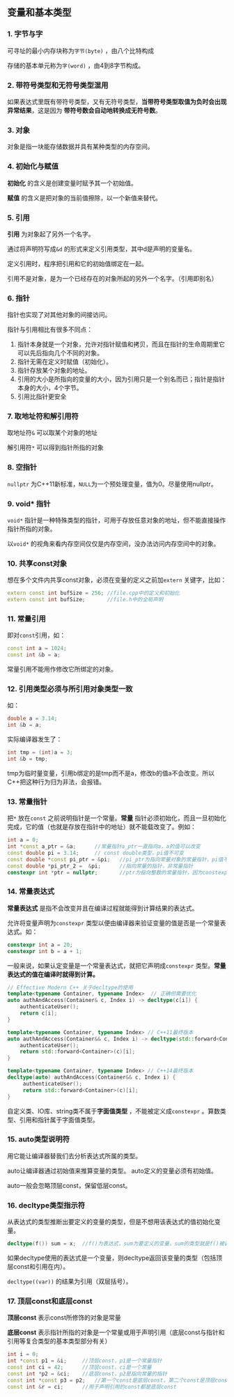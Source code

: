 ## 变量和基本类型

### 1. 字节与字

可寻址的最小内存块称为`字节(byte)` ，由八个比特构成

存储的基本单元称为`字(word)` ，由4到8字节构成。

### 2. 带符号类型和无符号类型混用

如果表达式里既有带符号类型，又有无符号类型，**当带符号类型取值为负时会出现异常结果**，这是因为 **带符号数会自动地转换成无符号数**。

### 3. 对象

对象是指一块能存储数据并具有某种类型的内存空间。

### 4. 初始化与赋值

**初始化** 的含义是创建变量时赋予其一个初始值。

**赋值** 的含义是把对象的当前值擦除，以一个新值来替代。  

### 5. 引用

**引用** 为对象起了另外一个名字。

通过将声明符写成`&d` 的形式来定义引用类型，其中d是声明的变量名。

定义引用时，程序把引用和它的初始值绑定在一起。

引用不是对象，是为一个已经存在的对象所起的另外一个名字。（引用即别名）

### 6. 指针

指针也实现了对其他对象的间接访问。

指针与引用相比有很多不同点：

1. 指针本身就是一个对象，允许对指针赋值和拷贝，而且在指针的生命周期里它可以先后指向几个不同的对象。
2.  指针无需在定义时赋值（初始化）。
3.  指针存放某个对象的地址。
4.  引用的大小是所指向的变量的大小，因为引用只是一个别名而已；指针是指针本身的大小，4个字节。
5. 引用比指针更安全

### 7. 取地址符和解引用符

取地址符`&` 可以取某个对象的地址

解引用符`*` 可以得到指针所指的对象

### 8. 空指针

`nullptr` 为C++11新标准，`NULL`为一个预处理变量，值为0。尽量使用nullptr。

### 9. void* 指针

`void*` 指针是一种特殊类型的指针，可用于存放任意对象的地址，但不能直接操作指针所指的对象。

以`void*` 的视角来看内存空间仅仅是内存空间，没办法访问内存空间中的对象。

### 10. 共享const对象

想在多个文件内共享const对象，必须在变量的定义之前加`extern` 关键字，比如：

```c++
extern const int bufSize = 256;	//file.cpp中的定义和初始化
extern const int bufSize;		//file.h中的全局声明
```

### 11. 常量引用

即对`const`引用，如：

```c++
const int a = 1024;
const int &b = a;	
```

常量引用不能用作修改它所绑定的对象。

### 12. 引用类型必须与所引用对象类型一致

如：

```c++
double a = 3.14;
int &b = a;
```

实际编译器发生了：

```c++
int tmp = (int)a = 3;
int &b = tmp;
```

tmp为临时量变量，引用b绑定的是tmp而不是a，修改b的值a不会改变。所以C++把这种行为归为非法，会报错。

### 13. 常量指针

把`*` 放在`const` 之前说明指针是一个常量。**常量** 指针必须初始化，而且一旦初始化完成，它的值（也就是存放在指针中的地址）就不能载改变了。例如：

```c++
int a = 0;
int *const a_ptr = &a;		//常量指针a_ptr一直指向a，a的值可以改变
const double pi = 3.14;     // const double类型，pi值不可变
const double *const pi_ptr = &pi;	//pi_ptr为指向常量对象的常量指针，pi值不可变
const double *pi_ptr_2 =  &pi;		//指向常量的指针，非常量指针
constexpr int *ptr = nullptr;		//ptr为指向整数的常量指针，因为constexpr把所定义的对象置为了顶层const
```

### 14. 常量表达式

**常量表达式** 是指不会改变并且在编译过程就能得到计算结果的表达式。

允许将变量声明为`constexpr` 类型以便由编译器来验证变量的值是否是一个常量表达式。如：

```c++
constexpr int a = 20;
constexpr int b = a + 1;
```

一般来说，如果认定变量是一个常量表达式，就把它声明成`constexpr` 类型。**常量表达式的值在编译时就得到计算。**

```C++
// Effective Modern C++ 关于decltype的使用
template<typename Container, typename Index>  // 正确但需要优化 
auto authAndAccess(Container& c, Index i) -> decltype(c[i]) { 
    authenticateUser(); 
    return c[i]; 
}

template<typename Container, typename Index> // C++11最终版本 
auto authAndAccess(Container&& c, Index i) -> decltype(std::forward<Container>(c)[i])  { 
    authenticateUser();
    return std::forward<Container>(c)[i]; 
}

template<typename Container, typename Index> // C++14最终版本 
decltype(auto) authAndAccess(Container&& c, Index i) {
     authenticateUser();
     return std::forward<Container>(c)[i];
}
```

自定义类、IO库、string类不属于**字面值类型** ，不能被定义成`constexpr`  。算数类型、引用和指针属于字面值类型。

### 15. auto类型说明符

用它能让编译器替我们去分析表达式所属的类型。

auto让编译器通过初始值来推算变量的类型。 auto定义的变量必须有初始值。

auto一般会忽略顶层const，保留低层const。

### 16. decltype类型指示符

从表达式的类型推断出要定义的变量的类型，但是不想用该表达式的值初始化变量。

```c++
decltype(f()) sum = x;	//f()为表达式，sum为要定义的变量，sum的类型就是f()被调用时返回的类型
```

如果decltype使用的表达式是一个变量，则decltype返回该变量的类型（包括顶层const和引用在内）。

`decltype((var))` 的结果为引用（双层括号）。

### 17. 顶层const和底层const

**顶层const** 表示const所修饰的对象是常量

**底层const** 表示指针所指的对象是一个常量或用于声明引用（底层const与指针和引用等复合类型的基本类型部分有关）

```c++
int i = 0;
int *const p1 = &i;		//顶层const，p1是一个常量指针
const int ci = 42;		//顶层const，ci是一个常量
const int *p2 = &ci;	//底层const，p2是指向常量的指针
const int *const p3 = p2;	//第一个const是底层const，第二个const是顶层const
const int &r = ci;		//用于声明引用的const都是底层const
```



​                                                                                                       

